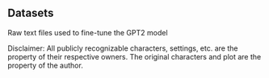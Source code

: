 ## Datasets
Raw text files used to fine-tune the GPT2 model

Disclaimer: All publicly recognizable characters, settings, etc. are the property of their respective owners. The original characters and plot are the property of the author.
